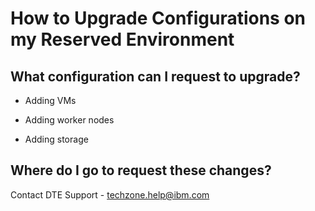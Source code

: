 
# How to Upgrade Configurations on my Reserved Environment
 

## What configuration can I request to upgrade?

* Adding VMs

* Adding worker nodes

* Adding storage


## Where do I go to request these changes? 

Contact DTE Support - techzone.help@ibm.com

